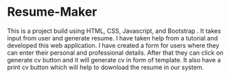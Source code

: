 # Resume-Maker
This is a project build using HTML, CSS, Javascript, and Bootstrap . It takes input from user and generate resume.
I have taken help from a tutorial and developed this web application. I have created a form for users where they can enter their personal and professional details.
After that they can click on generate cv button and it will generate cv in form of template.
It also have a print cv button which will help to download the resume in our system.
